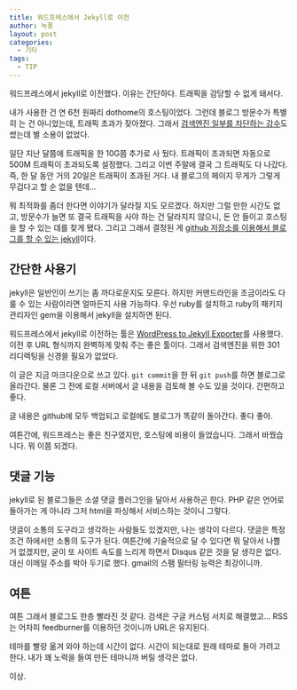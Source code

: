 ```yaml
---
title: 워드프레스에서 Jekyll로 이전
author: 녹풍
layout: post
categories:
  - 기타
tags:
  - TIP
---
```


워드프레스에서 jekyll로 이전했다. 이유는 간단하다. 트래픽을 감당할 수 없게 돼서다.

내가 사용한 건 연 6천 원짜리 dothome의 호스팅이었다. 그런데 블로그 방문수가 특별히 는 건 아니었는데, 트래픽 초과가 잦아졌다. 그래서 [검색엔진 일부를 차단하는 강수]({{site.ulr}}/archives/12750/)도 썼는데 별 소용이 없었다.

일단 지난 달쯤에 트래픽을 한 10G쯤 추가로 사 뒀다. 트래픽이 초과되면 자동으로 500M 트래픽이 초과되도록 설정했다. 그리고 이번 주말에 결국 그 트래픽도 다 나갔다. 즉, 한 달 동안 거의 20일은 트래픽이 초과된 거다. 내 블로그의 페이지 무게가 그렇게 무겁다고 할 순 없을 텐데... 

뭐 최적화를 좀더 한다면 이야기가 달라질 지도 모르겠다. 하지만 그럴 만한 시간도 없고, 방문수가 늘면 또 결국 트래픽을 사야 하는 건 달라지지 않으니, 돈 안 들이고 호스팅을 할 수 있는 데를 찾게 됐다. 그리고 그래서 결정된 게 [github 저장소를 이용해서 블로그를 할 수 있는 jekyll](http://jekyllrb.com/)이다. 


간단한 사용기
-------------

jekyll은 일반인이 쓰기는 좀 까다로운지도 모른다. 하지만 커맨드라인을 조금이라도 다룰 수 있는 사람이라면 얼마든지 사용 가능하다. 우선 ruby를 설치하고 ruby의 패키지 관리자인 gem을 이용해서 jekyll을 설치하면 된다. 

워드프레스에서 jekyll로 이전하는 툴은 [WordPress to Jekyll Exporter](https://github.com/benbalter/wordpress-to-jekyll-exporter)를 사용했다. 이전 후 URL 형식까지 완벽하게 맞춰 주는 좋은 툴이다. 그래서 검색엔진을 위한 301 리디렉팅을 신경쓸 필요가 없었다.

이 글은 지금 마크다운으로 쓰고 있다. `git commit`을 한 뒤 `git push`를 하면 블로그로 올라간다. 물론 그 전에 로컬 서버에서 글 내용을 검토해 볼 수도 있을 것이다. 간편하고 좋다.

글 내용은 github에 모두 백업되고 로컬에도 블로그가 똑같이 돌아간다. 좋다 좋아.

여튼간에, 워드프레스는 좋은 친구였지만, 호스팅에 비용이 들었습니다. 그래서 바꿨습니다. 뭐 이쯤 되겠다.


댓글 기능
---------

jekyll로 된 블로그들은 소셜 댓글 플러그인을 달아서 사용하곤 한다. PHP 같은 언어로 돌아가는 게 아니라 그저 html을 파싱해서 서비스하는 것이니 그렇다. 

댓글이 소통의 도구라고 생각하는 사람들도 있겠지만, 나는 생각이 다르다. 댓글은 특정 조건 하에서만 소통의 도구가 된다. 여튼간에 기술적으로 달 수 있다면 뭐 달아서 나쁠 거 없겠지만, 굳이 또 사이트 속도를 느리게 하면서 Disqus 같은 것을 달 생각은 없다. 대신 이메일 주소를 박아 두기로 했다. gmail의 스팸 필터링 능력은 최강이니까.


여튼
-----

여튼 그래서 블로그도 한층 빨라진 것 같다. 검색은 구글 커스텀 서치로 해결했고... RSS는 어차피 feedburner를 이용하던 것이니까 URL은 유지된다.

테마를 빨랑 옮겨 와야 하는데 시간이 없다. 시간이 되는대로 원래 테마로 돌아 가려고 한다. 내가 꽤 노력을 들여 만든 테마니까 버릴 생각은 없다. 

이상.